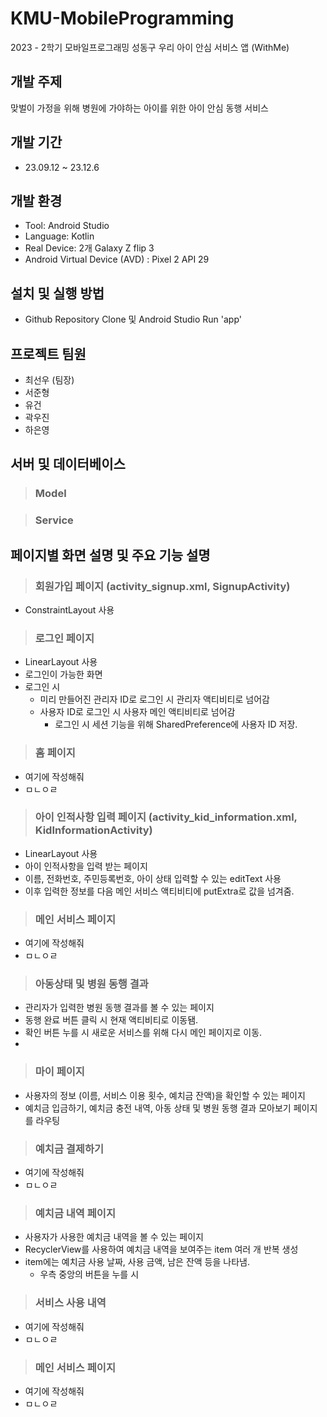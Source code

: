# KMU-MobileProgramming
2023 - 2학기 모바일프로그래밍 성동구 우리 아이 안심 서비스 앱 (WithMe)

## 개발 주제
맞벌이 가정을 위해 병원에 가야하는 아이를 위한 아이 안심 동행 서비스

## 개발 기간
- 23.09.12 ~ 23.12.6

## 개발 환경
- Tool: Android Studio
- Language: Kotlin
- Real Device: 2개 Galaxy Z flip 3
- Android Virtual Device (AVD) : Pixel 2 API 29

## 설치 및 실행 방법
- Github Repository Clone 및 Android Studio Run 'app'

## 프로젝트 팀원
- 최선우 (팀장)
- 서준형
- 유건
- 곽우진
- 하은영

## 서버 및 데이터베이스
> ### Model


> ### Service

## 페이지별 화면 설명 및 주요 기능 설명
> ### 회원가입 페이지 (activity_signup.xml, SignupActivity)
  - ConstraintLayout 사용

> ### 로그인 페이지
  - LinearLayout 사용
  - 로그인이 가능한 화면
  - 로그인 시
    - 미리 만들어진 관리자 ID로 로그인 시 관리자 액티비티로 넘어감
    - 사용자 ID로 로그인 시 사용자 메인 액티비티로 넘어감
      - 로그인 시 세션 기능을 위해 SharedPreference에 사용자 ID 저장.
     
> ### 홈 페이지
  - 여기에 작성해줘
  - ㅁㄴㅇㄹ

> ### 아이 인적사항 입력 페이지 (activity_kid_information.xml, KidInformationActivity)
  - LinearLayout 사용
  - 아이 인적사항을 입력 받는 페이지
  - 이름, 전화번호, 주민등록번호, 아이 상태 입력할 수 있는 editText 사용 
  - 이후 입력한 정보를 다음 메인 서비스 액티비티에 putExtra로 값을 넘겨줌.

> ### 메인 서비스 페이지
  - 여기에 작성해줘
  - ㅁㄴㅇㄹ

> ### 아동상태 및 병원 동행 결과
  - 관리자가 입력한 병원 동행 결과를 볼 수 있는 페이지
  - 동행 완료 버튼 클릭 시 현재 액티비티로 이동됌.
  - 확인 버튼 누를 시 새로운 서비스를 위해 다시 메인 페이지로 이동.
  - 

> ### 마이 페이지
  - 사용자의 정보 (이름, 서비스 이용 횟수, 예치금 잔액)을 확인할 수 있는 페이지
  - 예치금 입금하기, 예치금 충전 내역, 아동 상태 및 병원 동행 결과 모아보기 페이지를 라우팅

> ### 예치금 결제하기
  - 여기에 작성해줘
  - ㅁㄴㅇㄹ

> ### 예치금 내역 페이지
  - 사용자가 사용한 예치금 내역을 볼 수 있는 페이지
  - RecyclerView를 사용하여 예치금 내역을 보여주는 item 여러 개 반복 생성
  - item에는 예치금 사용 날짜, 사용 금액, 남은 잔액 등을 나타냄.
    - 우측 중앙의 버튼을 누를 시 

> ### 서비스 사용 내역
  - 여기에 작성해줘
  - ㅁㄴㅇㄹ

> ### 메인 서비스 페이지
  - 여기에 작성해줘
  - ㅁㄴㅇㄹ
